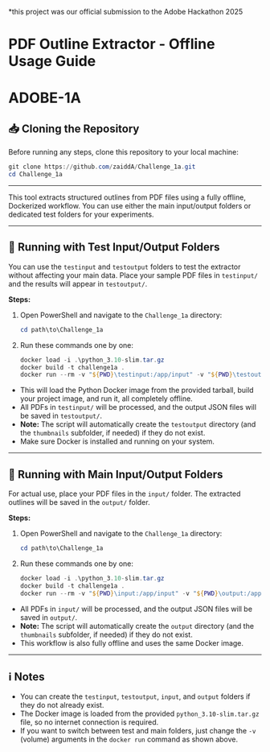 *this project was our official submission to the Adobe Hackathon 2025

# PDF Outline Extractor - Offline Usage Guide

# ADOBE-1A

## 📥 Cloning the Repository

Before running any steps, clone this repository to your local machine:

```powershell
git clone https://github.com/zaiddA/Challenge_1a.git
cd Challenge_1a
```

---

This tool extracts structured outlines from PDF files using a fully offline, Dockerized workflow. You can use either the main input/output folders or dedicated test folders for your experiments.

---

## 🧪 Running with Test Input/Output Folders

You can use the `testinput` and `testoutput` folders to test the extractor without affecting your main data. Place your sample PDF files in `testinput/` and the results will appear in `testoutput/`.

**Steps:**

1. Open PowerShell and navigate to the `Challenge_1a` directory:

   ```powershell
   cd path\to\Challenge_1a
   ```

2. Run these commands one by one:
   ```powershell
   docker load -i .\python_3.10-slim.tar.gz
   docker build -t challenge1a .
   docker run --rm -v "${PWD}\testinput:/app/input" -v "${PWD}\testoutput:/app/output" challenge1a
   ```

- This will load the Python Docker image from the provided tarball, build your project image, and run it, all completely offline.
- All PDFs in `testinput/` will be processed, and the output JSON files will be saved in `testoutput/`.
- **Note:** The script will automatically create the `testoutput` directory (and the `thumbnails` subfolder, if needed) if they do not exist.
- Make sure Docker is installed and running on your system.

---

## 📂 Running with Main Input/Output Folders

For actual use, place your PDF files in the `input/` folder. The extracted outlines will be saved in the `output/` folder.

**Steps:**

1. Open PowerShell and navigate to the `Challenge_1a` directory:

   ```powershell
   cd path\to\Challenge_1a
   ```

2. Run these commands one by one:
   ```powershell
   docker load -i .\python_3.10-slim.tar.gz
   docker build -t challenge1a .
   docker run --rm -v "${PWD}\input:/app/input" -v "${PWD}\output:/app/output" challenge1a
   ```

- All PDFs in `input/` will be processed, and the output JSON files will be saved in `output/`.
- **Note:** The script will automatically create the `output` directory (and the `thumbnails` subfolder, if needed) if they do not exist.
- This workflow is also fully offline and uses the same Docker image.

---

## ℹ️ Notes

- You can create the `testinput`, `testoutput`, `input`, and `output` folders if they do not already exist.
- The Docker image is loaded from the provided `python_3.10-slim.tar.gz` file, so no internet connection is required.
- If you want to switch between test and main folders, just change the `-v` (volume) arguments in the `docker run` command as shown above.

